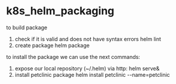# k8s_helm_packaging
to build package
1. check if it is valid and does not have syntax errors
  helm lint <packagename>
2. create package
  helm package <packagename>

to install the package we can use the next commands:
1. expose our local repository (~/.helm) via http:
  helm serve&
2. install petclinic package
  helm install petclinic --name=petclinic
